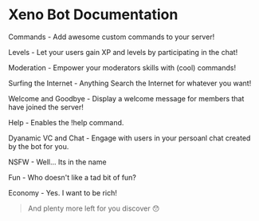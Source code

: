 # Xeno Bot Documentation
Commands	- Add awesome custom commands to your server!

Levels - Let your users gain XP and levels by participating in the chat!

Moderation -	Empower your moderators skills with (cool) commands!

Surfing the Internet - Anything	Search the Internet for whatever you want!

Welcome and Goodbye -	Display a welcome message for members that have joined the server!

Help -	Enables the !help command.

Dyanamic VC and Chat - Engage with users in your persoanl chat created by the bot for you.

NSFW - Well... Its in the name

Fun - Who doesn't like a tad bit of fun?

Economy - Yes. I want to be rich!

> And plenty more left for you discover 😯

